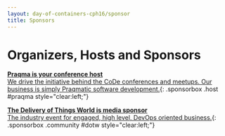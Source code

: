 ```yaml
---
layout: day-of-containers-cph16/sponsor
title: Sponsors
---
```

# Organizers, Hosts and Sponsors
[__Praqma is your conference host__<br/>We drive the initiative behind the CoDe conferences and meetups. Our business is simply Praqmatic software development.](/day-of-containers-cph16/sponsors/praqma.html){: .sponsorbox  .host #praqma style="clear:left;"}

[__The Delivery of Things World is media sponsor__<br/> The industry event for engaged, high level, DevOps oriented business.](/day-of-containers-sthlm16/sponsors/dotw.html){: .sponsorbox .community #dotw style="clear:left;"}

